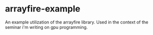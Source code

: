 # arrayfire-example
An example utilization of the arrayfire library. Used in the context of the seminar i'm writing on gpu programming.
